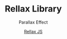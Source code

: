 <div align="center">
<h1>Rellax Library</h1>
<p>Parallax Effect</p> <p><a href="https://dixonandmoe.com/rellax/">Rellax JS</a></p>
</div>
